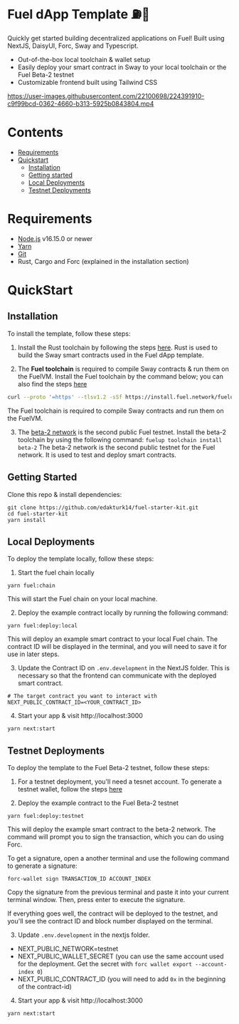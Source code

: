 # Fuel dApp Template ⛽🌴

Quickly get started building decentralized applications on Fuel! Built using NextJS, DaisyUI, Forc, Sway and Typescript.

- Out-of-the-box local toolchain & wallet setup
- Easily deploy your smart contract in Sway to your local toolchain or the Fuel Beta-2 testnet
- Customizable frontend built using Tailwind CSS

https://user-images.githubusercontent.com/22100698/224391910-c9f99bcd-0362-4660-b313-5925b0843804.mp4

# Contents

- [Requirements](#requirements)
- [Quickstart](#Quickstart)
  * [Installation](#Installation)
  * [Getting started](#Getting-started)
  * [Local Deployments](#Local-Deployments)
  * [Testnet Deployments](#Testnet-Deployments)

# Requirements

- [Node.js](https://nodejs.org/en/) v16.15.0 or newer
- [Yarn](https://www.npmjs.com/package/yarn)
- [Git](https://git-scm.com/book/en/v2/Getting-Started-Installing-Git)
- Rust, Cargo and Forc (explained in the installation section)

# QuickStart

## Installation

To install the template, follow these steps:

1. Install the Rust toolchain by following the steps [here](https://fuellabs.github.io/sway/v0.24.3/introduction/installation.html#dependencies). Rust is used to build the Sway smart contracts used in the Fuel dApp template.

2. The **Fuel toolchain** is required to compile Sway contracts & run them on the FuelVM. Install the Fuel toolchain by the command below; you can also find the steps [here](https://github.com/FuelLabs/fuelup)

```sh
curl --proto '=https' --tlsv1.2 -sSf https://install.fuel.network/fuelup-init.sh | sh
```
The Fuel toolchain is required to compile Sway contracts and run them on the FuelVM.

3. The [beta-2 network](https://fuellabs.github.io/fuel-docs/master/networks/beta-1.html) is the second public Fuel testnet. Install the beta-2 toolchain by using the following command:
    `fuelup toolchain install beta-2`
The beta-2 network is the second public testnet for the Fuel network. It is used to test and deploy smart contracts.

## Getting Started

Clone this repo & install dependencies:
```
git clone https://github.com/edakturk14/fuel-starter-kit.git
cd fuel-starter-kit
yarn install
```

## Local Deployments

To deploy the template locally, follow these steps:

1. Start the fuel chain locally
```
yarn fuel:chain
```
This will start the Fuel chain on your local machine.

2. Deploy the example contract locally by running the following command:
```
yarn fuel:deploy:local
```
This will deploy an example smart contract to your local Fuel chain. The contract ID will be displayed in the terminal, and you will need to save it for use in later steps.

3. Update the Contract ID on `.env.development` in the NextJS folder. This is necessary so that the frontend can communicate with the deployed smart contract.
```
# The target contract you want to interact with
NEXT_PUBLIC_CONTRACT_ID=<YOUR_CONTRACT_ID>
```

4. Start your app & visit http://localhost:3000
```
yarn next:start
```

## Testnet Deployments

To deploy the template to the Fuel Beta-2 testnet, follow these steps:

1. For a testnet deployment, you'll need a tesnet account. To generate a testnet wallet, follow the steps [here](https://fuellabs.github.io/fuel-docs/master/developer-quickstart.html#deploy-the-contract)

2. Deploy the example contract to the Fuel Beta-2 testnet
```
yarn fuel:deploy:testnet
```

This will deploy the example smart contract to the beta-2 network. The command will prompt you to sign the transaction, which you can do using Forc.

To get a signature, open a another terminal and use the following command to generate a signature:

```
forc-wallet sign TRANSACTION_ID ACCOUNT_INDEX
```

Copy the signature from the previous terminal and paste it into your current terminal window. Then, press enter to execute the signature.

If everything goes well, the contract will be deployed to the testnet, and you'll see the contract ID and block number displayed on the terminal.

3. Update `.env.development` in the nextjs folder.
  - NEXT_PUBLIC_NETWORK=testnet
  - NEXT_PUBLIC_WALLET_SECRET (you can use the same account used for the deployment. Get the secret with `forc wallet export --account-index 0`)
  - NEXT_PUBLIC_CONTRACT_ID (you will need to add `0x` in the beginning of the contract-id)

4. Start your app & visit http://localhost:3000
```
yarn next:start
```
